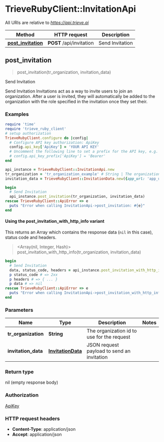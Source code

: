 # TrieveRubyClient::InvitationApi

All URIs are relative to *https://api.trieve.ai*

| Method | HTTP request | Description |
| ------ | ------------ | ----------- |
| [**post_invitation**](InvitationApi.md#post_invitation) | **POST** /api/invitation | Send Invitation |


## post_invitation

> post_invitation(tr_organization, invitation_data)

Send Invitation

Send Invitation  Invitations act as a way to invite users to join an organization. After a user is invited, they will automatically be added to the organization with the role specified in the invitation once they set their.

### Examples

```ruby
require 'time'
require 'trieve_ruby_client'
# setup authorization
TrieveRubyClient.configure do |config|
  # Configure API key authorization: ApiKey
  config.api_key['ApiKey'] = 'YOUR API KEY'
  # Uncomment the following line to set a prefix for the API key, e.g. 'Bearer' (defaults to nil)
  # config.api_key_prefix['ApiKey'] = 'Bearer'
end

api_instance = TrieveRubyClient::InvitationApi.new
tr_organization = 'tr_organization_example' # String | The organization id to use for the request
invitation_data = TrieveRubyClient::InvitationData.new({app_url: 'app_url_example', email: 'email_example', organization_id: 'organization_id_example', redirect_uri: 'redirect_uri_example', user_role: 37}) # InvitationData | JSON request payload to send an invitation

begin
  # Send Invitation
  api_instance.post_invitation(tr_organization, invitation_data)
rescue TrieveRubyClient::ApiError => e
  puts "Error when calling InvitationApi->post_invitation: #{e}"
end
```

#### Using the post_invitation_with_http_info variant

This returns an Array which contains the response data (`nil` in this case), status code and headers.

> <Array(nil, Integer, Hash)> post_invitation_with_http_info(tr_organization, invitation_data)

```ruby
begin
  # Send Invitation
  data, status_code, headers = api_instance.post_invitation_with_http_info(tr_organization, invitation_data)
  p status_code # => 2xx
  p headers # => { ... }
  p data # => nil
rescue TrieveRubyClient::ApiError => e
  puts "Error when calling InvitationApi->post_invitation_with_http_info: #{e}"
end
```

### Parameters

| Name | Type | Description | Notes |
| ---- | ---- | ----------- | ----- |
| **tr_organization** | **String** | The organization id to use for the request |  |
| **invitation_data** | [**InvitationData**](InvitationData.md) | JSON request payload to send an invitation |  |

### Return type

nil (empty response body)

### Authorization

[ApiKey](../README.md#ApiKey)

### HTTP request headers

- **Content-Type**: application/json
- **Accept**: application/json

